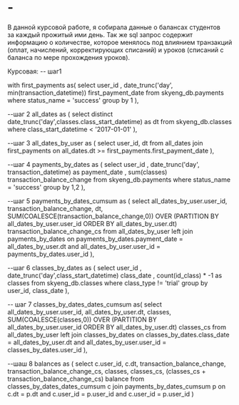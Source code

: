 # -
В данной курсовой работе, я собирала данные о балансах студентов за каждый прожитый ими день. Так же sql запрос содержит информацию о количестве, которое менялось под влиянием транзакций (оплат, начислений, корректирующих списаний) и уроков (списаний с баланса по мере прохождения уроков). 

Курсовая:
-- шаг1

with first_payments as(
      select user_id
      , date_trunc('day', min(transaction_datetime)) first_payment_date
      from skyeng_db.payments
where status_name = 'success'
group by 1
),

--шаг 2
all_dates as (
select distinct date_trunc('day',classes.class_start_datetime) as dt
    from skyeng_db.classes
where class_start_datetime < '2017-01-01'
),

--шаг 3
all_dates_by_user as (
select user_id, dt
    from all_dates
join first_payments
  on all_dates.dt >= first_payments.first_payment_date
), 

--шаг 4
payments_by_dates as (
      select user_id
      , date_trunc('day', transaction_datetime) as payment_date
      , sum(classes) transaction_balance_change
from skyeng_db.payments
where status_name = 'success'
group by 1,2
),

--шаг 5
payments_by_dates_cumsum as (
      select all_dates_by_user.user_id, transaction_balance_change, dt, SUM(COALESCE(transaction_balance_change,0)) OVER (PARTITION BY all_dates_by_user.user_id ORDER BY all_dates_by_user.dt) transaction_balance_change_cs
from all_dates_by_user
      left join payments_by_dates 
      on payments_by_dates.payment_date = all_dates_by_user.dt and all_dates_by_user.user_id = payments_by_dates.user_id
      ),

--шаг 6
classes_by_dates as (
 select user_id
     , date_trunc('day',class_start_datetime) class_date
     , count(id_class) * -1 as classes
     from skyeng_db.classes
where class_type != 'trial'
group by user_id, class_date
),

-- шаг 7
classes_by_dates_dates_cumsum as(
      select all_dates_by_user.user_id, all_dates_by_user.dt, classes,
SUM(COALESCE(classes,0)) OVER (PARTITION BY all_dates_by_user.user_id ORDER BY all_dates_by_user.dt) classes_cs
     from all_dates_by_user
     left join classes_by_dates
on classes_by_dates.class_date = all_dates_by_user.dt and all_dates_by_user.user_id = classes_by_dates.user_id
),

--шаш 8
balances as (
     select c.user_id, c.dt, transaction_balance_change, transaction_balance_change_cs, classes, classes_cs, (classes_cs + transaction_balance_change_cs) balance
     from classes_by_dates_dates_cumsum c
     join payments_by_dates_cumsum p
     on c.dt = p.dt and c.user_id = p.user_id and c.user_id = p.user_id
)
